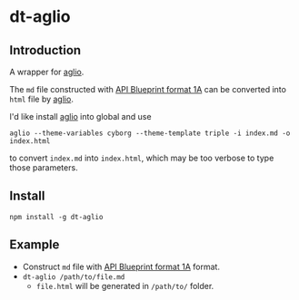 # dt-aglio

## Introduction

A wrapper for [aglio](https://github.com/danielgtaylor/aglio).

The `md` file constructed with [API Blueprint format 1A](https://github.com/apiaryio/api-blueprint/blob/master/API%20Blueprint%20Specification.md) can be converted into `html` file by [aglio](https://github.com/danielgtaylor/aglio).

I'd like install [aglio](https://github.com/danielgtaylor/aglio) into global and use

```
aglio --theme-variables cyborg --theme-template triple -i index.md -o index.html
```

to convert `index.md` into `index.html`, which may be too verbose to type those parameters.

## Install

```
npm install -g dt-aglio
```

## Example

- Construct `md` file with [API Blueprint format 1A](https://github.com/apiaryio/api-blueprint/blob/master/API%20Blueprint%20Specification.md) format.
- `dt-aglio /path/to/file.md`
  - `file.html` will be generated in `/path/to/` folder.
